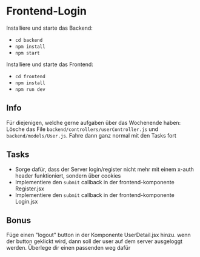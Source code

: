 # Frontend-Login

Installiere und starte das Backend:
- `cd backend`
- `npm install`
- `npm start`

Installiere und starte das Frontend:
- `cd frontend`
- `npm install`
- `npm run dev`

## Info

Für diejenigen, welche gerne aufgaben über das Wochenende haben: Lösche das File `backend/controllers/userController.js` und `backend/models/User.js`. Fahre dann ganz normal mit den Tasks fort

## Tasks

- Sorge dafür, dass der Server login/register nicht mehr mit einem x-auth header funktioniert, sondern über cookies
- Implementiere den `submit` callback in der frontend-komponente Register.jsx
- Implementiere den `submit` callback in der frontend-komponente Login.jsx


## Bonus

Füge einen "logout" button in der Komponente UserDetail.jsx hinzu. wenn der button geklickt wird, dann soll der user auf dem server ausgeloggt werden. Überlege dir einen passenden weg dafür